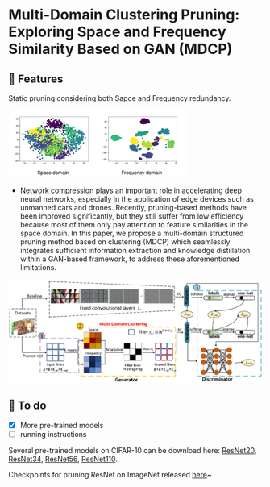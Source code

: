 # Multi-Domain Clustering Pruning: Exploring Space and Frequency Similarity Based on GAN (MDCP)

## 🌟 Features
Static pruning considering both Sapce and Frequency redundancy.

<p align="left">
  <img src="https://github.com/Oliiveralien/MDCP/blob/main/figs/new_teaser_page-0001.jpg" width="70%">
</p>


- Network compression plays an important role in accelerating deep neural networks, especially in the application of edge devices such as unmanned cars and drones. Recently, pruning-based methods have been improved significantly, but they still suffer from low efficiency because most of them only pay attention to feature similarities in the space domain. In this paper, we propose a multi-domain structured pruning method based on clustering (MDCP) which seamlessly integrates sufficient information extraction and knowledge distillation within a GAN-based framework, to address these aforementioned limitations. 

![All text](https://github.com/Oliiveralien/MDCP/blob/main/figs/new_pic1_page-0001.jpg)

## <span id="todo">📌 To do</span>
- [x] More pre-trained models
- [ ] running instructions

Several pre-trained models on CIFAR-10 can be download here:
[ResNet20](https://drive.google.com/file/d/1-vy6OTjTDbWRIJSuxHAXPwxJ7I8KDQat/view?usp=sharing),
[ResNet34](https://drive.google.com/file/d/1BJvA9ausEdQrmGqYdwpiMyV8EqUzw5KG/view?usp=sharing),
[ResNet56](https://drive.google.com/file/d/1_f8cRv7GxzJamU_8H5ct6AcxMXE3CThM/view?usp=sharing),
[ResNet110](https://drive.google.com/file/d/1R8gl7Q18pIcHrxFkVGS-tYoR8LEfpxyz/view?usp=sharing).

Checkpoints for pruning ResNet on ImageNet released [here](https://drive.google.com/drive/folders/190-JUeH5RoOzcWXKS0UDzOK-jNGwqUk4?hl=zh-cn)~

